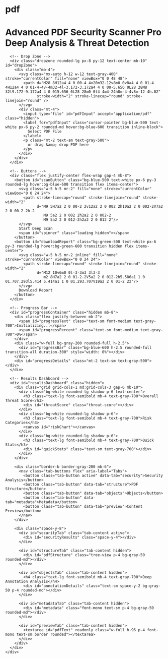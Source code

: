 # pdf
<!DOCTYPE html>
<html lang="en">
<head>
  <meta charset="UTF-8">
  <title>Advanced PDF Security Scanner Pro</title>
  <meta name="viewport" content="width=device-width, initial-scale=1">
  
  <!-- Tailwind CSS -->
  <script src="https://cdn.tailwindcss.com"></script>
  
  <!-- PDF.js -->
  <script src="https://cdn.jsdelivr.net/npm/pdfjs-dist@3.11.174/build/pdf.min.js"></script>
  <script>
    window.onload = function() {
      pdfjsLib.GlobalWorkerOptions.workerSrc =
        'https://cdn.jsdelivr.net/npm/pdfjs-dist@3.11.174/build/pdf.worker.min.js';
    }
  </script>
  
  <!-- Other Dependencies -->
  <script src="https://cdnjs.cloudflare.com/ajax/libs/dompurify/3.0.9/purify.min.js"></script>
  <script src="https://cdnjs.cloudflare.com/ajax/libs/crypto-js/4.2.0/crypto-js.min.js"></script>
  <script src="https://cdn.jsdelivr.net/npm/chart.js"></script>
  
  <!-- Styling & Layout -->
  <style>
    .dropzone {
      border: 2px dashed #ccc;
      transition: all 0.3s ease;
    }
    .dropzone.dragover {
      border-color: #4299e1;
      background: rgba(66, 153, 225, 0.1);
    }
    .loading {
      border: 3px solid #f3f3f3;
      border-top: 3px solid #3498db;
      border-radius: 50%;
      width: 20px;
      height: 20px;
      animation: spin 1s linear infinite;
      display: inline-block;
      margin-left: 10px;
      vertical-align: middle;
    }
    @keyframes spin {
      0% { transform: rotate(0deg); }
      100% { transform: rotate(360deg); }
    }
    .tree-view {
      font-family: monospace;
    }
    .tree-view ul {
      list-style: none;
      padding-left: 20px;
    }
    .tree-view li:before {
      content: "└─ ";
      color: #666;
    }
    .threat-score {
      font-size: 24px;
      font-weight: bold;
      text-align: center;
      padding: 20px;
      border-radius: 50%;
      width: 80px;
      height: 80px;
      display: flex;
      align-items: center;
      justify-content: center;
      margin: 0 auto;
    }
    nav.tab-buttons button {
      flex: 1;
      text-align: center;
      padding: 0.75rem;
      border: none;
      cursor: pointer;
      font-weight: 500;
      border-bottom: 2px solid transparent;
      transition: background 0.2s ease;
    }
    nav.tab-buttons button.active {
      border-bottom: 2px solid #4299e1;
      color: #4299e1;
    }
    nav.tab-buttons button:hover {
      background: #f9fafb;
    }
  </style>
</head>

<body class="bg-gray-100 min-h-screen">
  <div class="container mx-auto px-4 py-8">
    <div class="bg-white rounded-lg shadow-lg p-6">
      <!-- Title -->
      <h1 class="text-3xl font-bold mb-6 text-center text-gray-800">
        Advanced PDF Security Scanner Pro
        <span class="text-sm font-normal text-gray-500 block mt-2">
          Deep Analysis &amp; Threat Detection
        </span>
      </h1>
      
      <!-- Drop Zone -->
      <div class="dropzone rounded-lg px-8 py-12 text-center mb-10" id="dropZone">
        <div class="mb-4">
          <svg class="mx-auto h-12 w-12 text-gray-400" stroke="currentColor" fill="none" viewBox="0 0 48 48">
            <path d="M28 8H12a4 4 0 00-4 4v20m32-12v8m0 0v8a4 4 0 01-4 4H12a4 4 0 01-4-4v-4m32-4l-3.172-3.172a4 4 0 00-5.656 0L28 28M8 32l9.172-9.172a4 4 0 015.656 0L28 28m0 0l4 4m4-24h8m-4-4v8m-12 4h.02"
                  stroke-width="2" stroke-linecap="round" stroke-linejoin="round" />
          </svg>
          <div class="mt-4">
            <input type="file" id="pdfInput" accept="application/pdf" class="hidden">
            <label for="pdfInput" class="cursor-pointer bg-blue-500 text-white px-6 py-2 rounded-md hover:bg-blue-600 transition inline-block">
              Select PDF File
            </label>
            <p class="mt-2 text-sm text-gray-500">
              or drag &amp; drop PDF here
            </p>
          </div>
        </div>
      </div>
      
      <!-- Buttons -->
      <div class="flex justify-center flex-wrap gap-4 mb-8">
        <button id="scanButton" class="bg-blue-500 text-white px-6 py-3 rounded-lg hover:bg-blue-600 transition flex items-center">
          <svg class="w-5 h-5 mr-2" fill="none" stroke="currentColor" viewBox="0 0 24 24">
            <path stroke-linecap="round" stroke-linejoin="round" stroke-width="2"
                  d="M9 5H7a2 2 0 00-2 2v12a2 2 0 002 2h10a2 2 0 002-2V7a2 2 0 00-2-2h-2
                     M9 5a2 2 0 002 2h2a2 2 0 002-2
                     M9 5a2 2 0 012-2h2a2 2 0 012 2"/>
          </svg>
          Start Deep Scan
          <span id="spinner" class="loading hidden"></span>
        </button>
        <button id="downloadReport" class="bg-green-500 text-white px-6 py-3 rounded-lg hover:bg-green-600 transition hidden flex items-center">
          <svg class="w-5 h-5 mr-2 inline" fill="none" stroke="currentColor" viewBox="0 0 24 24">
            <path stroke-linecap="round" stroke-linejoin="round" stroke-width="2"
                  d="M12 10v6m0 0l-3-3m3 3l3-3
                     m2 8H7a2 2 0 01-2-2V5a2 2 0 012-2h5.586a1 1 0 01.707.293l5.414 5.414a1 1 0 01.293.707V19a2 2 0 01-2 2z"/>
          </svg>
          Download Report
        </button>
      </div>
      
      <!-- Progress Bar -->
      <div id="progressContainer" class="hidden mb-8">
        <div class="flex justify-between mb-2">
          <span id="progressText" class="text-sm font-medium text-gray-700">Initializing...</span>
          <span id="progressPercent" class="text-sm font-medium text-gray-700">0%</span>
        </div>
        <div class="w-full bg-gray-200 rounded-full h-2.5">
          <div id="progressBar" class="bg-blue-600 h-2.5 rounded-full transition-all duration-300" style="width: 0%"></div>
        </div>
        <div id="progressDetails" class="mt-2 text-sm text-gray-500"></div>
      </div>
      
      <!-- Results Dashboard -->
      <div id="resultsDashboard" class="hidden">
        <div class="grid grid-cols-1 md:grid-cols-3 gap-6 mb-10">
          <div class="bg-white rounded-lg shadow p-6 text-center">
            <h3 class="text-lg font-semibold mb-4 text-gray-700">Overall Threat Score</h3>
            <div id="threatScore" class="threat-score"></div>
          </div>
          <div class="bg-white rounded-lg shadow p-6">
            <h3 class="text-lg font-semibold mb-4 text-gray-700">Risk Categories</h3>
            <canvas id="riskChart"></canvas>
          </div>
          <div class="bg-white rounded-lg shadow p-6">
            <h3 class="text-lg font-semibold mb-4 text-gray-700">Quick Stats</h3>
            <div id="quickStats" class="text-sm text-gray-700"></div>
          </div>
        </div>
        
        <div class="border-b border-gray-200 mb-6">
          <nav class="tab-buttons flex" aria-label="Tabs">
            <button class="tab-button active" data-tab="security">Security Analysis</button>
            <button class="tab-button" data-tab="structure">PDF Structure</button>
            <button class="tab-button" data-tab="objects">Objects</button>
            <button class="tab-button" data-tab="metadata">Metadata</button>
            <button class="tab-button" data-tab="preview">Content Preview</button>
          </nav>
        </div>
        
        <div class="space-y-8">
          <div id="securityTab" class="tab-content active">
            <div id="securityResults" class="space-y-4"></div>
          </div>
          
          <div id="structureTab" class="tab-content hidden">
            <div id="pdfStructure" class="tree-view p-4 bg-gray-50 rounded-md"></div>
          </div>
          
          <div id="objectsTab" class="tab-content hidden">
            <h4 class="text-lg font-semibold mb-4 text-gray-700">Deep Annotation Analysis</h4>
            <div id="annotationDetails" class="text-sm space-y-2 bg-gray-50 p-4 rounded-md"></div>
          </div>
          
          <div id="metadataTab" class="tab-content hidden">
            <div id="metadata" class="font-mono text-sm p-4 bg-gray-50 rounded-md"></div>
          </div>
          
          <div id="previewTab" class="tab-content hidden">
            <textarea id="pdfText" readonly class="w-full h-96 p-4 font-mono text-sm border rounded"></textarea>
          </div>
        </div>
      </div>
    </div>
  </div>
  
  <!-- SCRIPT: Security Patterns & PDF Scanning Logic -->
  <script>
    // --------------------------------------------------------------------------------
    // 1) SECURITY PATTERNS
    // --------------------------------------------------------------------------------
    const securityPatterns = {
      javascript: {
        patterns: [
          { regex: /\/JavaScript|\/JS\s*\(/gi, severity: "critical" },
          { regex: /eval\(|new\s+Function|setTimeout|setInterval/gi, severity: "critical" },
          { regex: /Function\(['"`]return.*?['"`]\)/gi, severity: "critical" },
          { regex: /document\.|window\.|global\.|process\.|require\(|import\s+|module\./gi, severity: "high" },
          { regex: /this\.exportDataObject\s*\(|this\.mailDoc\s*\(|this\.submitForm\s*\(|this\.print\s*\(/gi, severity: "high" },
          { regex: /app\.launchURL\s*\(|app\.execMenuItem\s*\(|app\.alert\s*\(/gi, severity: "high" },
          { regex: /\.getAnnots|\.getField|\.getIcon|\.getLinks/gi, severity: "high" },
          { regex: /\\x[0-9A-Fa-f]{2}|\\u[0-9A-Fa-f]{4}|%u[0-9A-Fa-f]{4}/gi, severity: "medium" },
          { regex: /unescape\s*\(|String\.fromCharCode\s*\(/gi, severity: "medium" }
        ],
        description: "JavaScript code detection"
      },
      networkActivity: {
        patterns: [
          { regex: /(https?|ftp|file|data|blob):\/\/[^\s<>"']+/gi, severity: "medium" },
          { regex: /\/URI\s*\(|\/URL\s*\(|\/Launch\s*\(|\/SubmitForm/gi, severity: "high" },
          { regex: /\/GoTo(?:E|R)?|\/Launch|\/Thread|\/Sound/gi, severity: "medium" }
        ],
        description: "Network activity detection"
      },
      pdfStructure: {
        patterns: [
          { regex: /\/OpenAction|\/AA|\/Launch|\/JavaScript|\/RichMedia/gi, severity: "critical" },
          { regex: /\/XFA|\/AcroForm|\/JBIG2Decode|\/CCITTFaxDecode/gi, severity: "high" },
          { regex: /\/ObjStm|\/XRef|\/EmbeddedFile|\/FileSpec/gi, severity: "medium" }
        ],
        description: "PDF structure analysis"
      },
      maliciousPatterns: {
        patterns: [
          { regex: /\b(?:cmd|shell|powershell|wscript)\b.*?\b(?:\/c|exec|run)/gi, severity: "critical" },
          { regex: /\b(?:password|passwd|pwd|credential|token|api[_-]?key|secret)/gi, severity: "high" },
          { regex: /(?:\\x[0-9a-fA-F]{2}|\\u[0-9a-fA-F]{4}|%u[0-9a-fA-F]{4}){3,}/gi, severity: "high" },
          { regex: /\bb64encode|\bb64decode|\bexec\(|base64decode|base64encode/gi, severity: "high" },
          { regex: /(onerror\s*=|onload\s*=|alert\s*\(|prompt\s*\(|confirm\s*\()/gi, severity: "medium" }
        ],
        description: "Malicious pattern detection"
      },
      xssAttacks: {
        patterns: [
          { regex: /<script[\s\S]*?>[\s\S]*?<\/script>/gi, severity: "critical" },
          { regex: /<img[^>]+src\s*=\s*['"]javascript:/gi, severity: "high" },
          { regex: /<iframe[\s\S]*?>[\s\S]*?<\/iframe>/gi, severity: "high" },
          { regex: /on\w+\s*=\s*(["']?).*?\1/gi, severity: "medium" },
          { regex: /document\.cookie|window\.location|document\.location/gi, severity: "medium" },
          { regex: /<(style|link)[^>]+(javascript:)/gi, severity: "high" },
          { regex: /expression\s*\(/gi, severity: "medium" }
        ],
        description: "Common XSS injection patterns"
      },
      ssrfAndBeacons: {
        patterns: [
          { regex: /(?<![\w])(https?:\/\/(?:127\.0\.0\.1|localhost|169\.254\.\d+\.\d+))/gi, severity: "critical" },
          { regex: /(?<![\w])(https?:\/\/(10\.\d+\.\d+\.\d+|192\.168\.\d+\.\d+|172\.(1[6-9]|2[0-9]|3[0-1])\.\d+\.\d+))/gi, severity: "critical" },
          { regex: /https?:\/\/(exfil|callback|beacon)\.[^\s<>"']+/gi, severity: "high" },
          { regex: /https?:\/\/[^\s]*burpcollaborator\.net[^\s]*/gi, severity: "high" },
          { regex: /\/etc\/passwd|\/etc\/shadow|metadata\.google\.internal|169\.254\.169\.254/gi, severity: "high" }
        ],
        description: "SSRF and potential beacon endpoints"
      },
      obfuscationAndHidden: {
        patterns: [
          { regex: /[A-Za-z0-9+\/]{40,}={0,2}/g, severity: "medium" },
          { regex: /[\u200B-\u200F\uFEFF\u2028\u2029]/g, severity: "medium" },
          { regex: /(script){3,}/gi, severity: "high" }
        ],
        description: "Potential hidden or obfuscated content"
      },
      // NEW: Enhanced Reverse Shell detection with multiple shell payloads
      reverseShell: {
        patterns: [
          // Bash reverse shell
          { regex: /bash\s+-i\s*>\&\s*\/dev\/tcp\/\d{1,3}\.\d{1,3}\.\d{1,3}\.\d{1,3}\/\d+\s+0>&1/gi, severity: "critical" },
          // Netcat reverse shell (nc)
          { regex: /nc\s+-e\s+\/bin\/sh\s+\d{1,3}\.\d{1,3}\.\d{1,3}\.\d{1,3}\s+\d+/gi, severity: "critical" },
          // Ncat reverse shell (ncat)
          { regex: /ncat\s+-e\s+\/bin\/sh\s+\d{1,3}\.\d{1,3}\.\d{1,3}\.\d{1,3}\s+\d+/gi, severity: "critical" },
          // Perl reverse shell
          { regex: /perl\s+-e\s+'.*socket\(/gi, severity: "critical" },
          // Python reverse shell
          { regex: /python\s+-c\s+'.*socket\.socket\(/gi, severity: "critical" },
          // PHP reverse shell
          { regex: /php\s+-r\s+'.*fsockopen\(/gi, severity: "critical" },
          // PowerShell reverse shell
          { regex: /powershell\s+-nop\s+-c\s+".*New-Object\s+Net\.Sockets\.TCPClient/gi, severity: "critical" }
        ],
        description: "Reverse shell command detection"
      }
    };
    
    // --------------------------------------------------------------------------------
    // 2) PDF ANALYZER CLASS
    // --------------------------------------------------------------------------------
    class PDFAnalyzer {
      constructor() {
        this.results = {
          metadata: {},
          security: {},
          structure: {},
          text: "",
          deepAnnotations: [],
          rawScanFindings: [],
          stats: {
            threatScore: 0,
            totalIssues: 0
          }
        };
      }
    
      async analyzePDF(arrayBuffer) {
        try {
          this.updateProgress(0, "Initializing analysis...");
    
          // 1) Raw scan of PDF data for embedded files, XFA, polyglot signatures, etc.
          const rawScanReport = this.scanRawPDFData(arrayBuffer);
          this.results.rawScanFindings = rawScanReport.findings;
    
          // 2) Calculate file hash
          this.results.fileHash = CryptoJS.SHA256(
            CryptoJS.lib.WordArray.create(arrayBuffer)
          ).toString();
    
          // 3) Load PDF using PDF.js
          const pdf = await pdfjsLib.getDocument({ data: arrayBuffer }).promise;
    
          this.updateProgress(20, "Extracting metadata...");
          await this.extractMetadata(pdf);
    
          this.updateProgress(40, "Analyzing PDF structure...");
          await this.analyzePDFStructure(pdf);
    
          this.updateProgress(60, "Extracting text content...");
          await this.extractContent(pdf);
    
          this.updateProgress(70, "Parsing annotation actions...");
          await this.deepScanAnnotations(pdf);
    
          this.updateProgress(80, "Performing security analysis...");
          await this.performSecurityAnalysis();
    
          this.updateProgress(90, "Calculating threat score...");
          this.calculateThreatScore();
    
          this.updateProgress(100, "Analysis complete");
    
          return this.results;
        } catch (error) {
          throw new Error(`PDF Analysis failed: ${error.message}`);
        }
      }
    
      // Raw PDF Data Scan
      scanRawPDFData(arrayBuffer) {
        const findings = [];
        const rawBytes = new Uint8Array(arrayBuffer);
        const textData = new TextDecoder().decode(rawBytes);
    
        // Embedded File references
        const embedMatch = textData.match(/\/EmbeddedFile|\/Filespec/gi);
        if (embedMatch) {
          findings.push({
            type: "Potential EmbeddedFile",
            message: `Detected ${embedMatch.length} reference(s) to /EmbeddedFile or /Filespec`,
            severity: "high"
          });
        }
    
        // XFA references
        const xfaMatch = textData.match(/\/XFA/gi);
        if (xfaMatch) {
          findings.push({
            type: "XFA Detected",
            message: `Detected ${xfaMatch.length} reference(s) to /XFA (XML Forms)`,
            severity: "medium"
          });
        }
    
        // Polyglot detection: ZIP/Office doc, OLE, PE
        const signatureMap = [
          { name: "ZIP/Office doc", regex: /\x50\x4B\x03\x04/g, severity: "medium" },
          { name: "OLE2/Doc", regex: /\xD0\xCF\x11\xE0/g, severity: "medium" },
          { name: "PE EXE", regex: /\x4D\x5A/g, severity: "high" }
        ];
    
        for (const sig of signatureMap) {
          if (sig.regex.test(rawBytes)) {
            findings.push({
              type: "Polyglot Signature",
              message: `Detected possible ${sig.name} signature in PDF data`,
              severity: sig.severity
            });
          }
        }
    
        return { findings };
      }
    
      // Metadata Extraction
      async extractMetadata(pdf) {
        try {
          const metadata = await pdf.getMetadata();
          this.results.metadata = {
            version: pdf.pdfInfo?.version || 'Unknown',
            pageCount: pdf.numPages,
            encrypted: pdf.pdfInfo?.encrypted || false,
            ...metadata.info
          };
        } catch (error) {
          console.warn('Metadata extraction error:', error);
          this.results.metadata = {
            version: 'Unknown',
            pageCount: pdf.numPages,
            encrypted: false,
            error: 'Failed to extract metadata'
          };
        }
      }
    
      // Structure Analysis
      async analyzePDFStructure(pdf) {
        this.results.structure = {
          pages: [],
          annotations: [],
          forms: []
        };
    
        try {
          for (let i = 1; i <= pdf.numPages; i++) {
            const page = await pdf.getPage(i);
            const annotations = await page.getAnnotations();
            this.results.structure.annotations.push(...annotations);
    
            const pageStructure = {
              pageNumber: i,
              annotations: annotations.length,
              hasJavaScript: annotations.some(a => a.subtype === 'JavaScript'),
              hasLinks: annotations.some(a => a.subtype === 'Link'),
              hasActions: annotations.some(a => a.actions && Object.keys(a.actions).length > 0)
            };
    
            this.results.structure.pages.push(pageStructure);
          }
        } catch (error) {
          console.warn('Structure analysis error:', error);
        }
      }
    
      // Text Extraction
      async extractContent(pdf) {
        let text = "";
        for (let i = 1; i <= pdf.numPages; i++) {
          try {
            const page = await pdf.getPage(i);
            const content = await page.getTextContent();
            text += content.items.map(item => item.str).join(" ") + "\n";
          } catch (error) {
            console.warn(`Error extracting text from page ${i}:`, error);
            text += `[Error extracting page ${i}]\n`;
          }
        }
        this.results.text = text;
      }
    
      // Deep Annotation Scanning
      async deepScanAnnotations(pdf) {
        try {
          for (let i = 1; i <= pdf.numPages; i++) {
            const page = await pdf.getPage(i);
            const annotations = await page.getAnnotations({ intent: 'display' });
    
            for (const ann of annotations) {
              let details = {
                page: i,
                subtype: ann.subtype || "Unknown",
                fieldName: ann.fieldName || "",
                url: ann.url || "",
                contents: ann.contents || "",
                actions: ""
              };
    
              if (ann.actions) {
                details.actions = JSON.stringify(ann.actions);
              }
    
              let combined = `
                page: ${details.page},
                subtype: ${details.subtype},
                fieldName: ${details.fieldName},
                url: ${details.url},
                contents: ${details.contents},
                actions: ${details.actions}
              `;
              this.results.deepAnnotations.push(combined);
            }
          }
        } catch (error) {
          console.warn('deepScanAnnotations error:', error);
        }
      }
    
      // Security Analysis
      async performSecurityAnalysis() {
        this.results.security = {};
    
        // 1) Scan the main rendered text
        for (const [category, data] of Object.entries(securityPatterns)) {
          this.results.security[category] = [];
          const matches = this.matchPatterns(this.results.text, data.patterns);
          if (matches.length) {
            this.results.security[category].push(...matches);
          }
        }
    
        // 2) Scan annotation-based text
        const annotationText = this.results.deepAnnotations.join("\n");
        for (const [category, data] of Object.entries(securityPatterns)) {
          const found = this.matchPatterns(annotationText, data.patterns);
          if (found.length) {
            if (!this.results.security[category]) {
              this.results.security[category] = [];
            }
            this.results.security[category].push(...found);
          }
        }
    
        // 3) Scan raw PDF scan findings
        const rawScanText = this.results.rawScanFindings.map(item => JSON.stringify(item)).join("\n");
        for (const [category, data] of Object.entries(securityPatterns)) {
          const found = this.matchPatterns(rawScanText, data.patterns);
          if (found.length) {
            if (!this.results.security[category]) {
              this.results.security[category] = [];
            }
            this.results.security[category].push(...found);
          }
        }
      }
    
      // Helper: Match patterns
      matchPatterns(text, patterns) {
        const findings = [];
        for (const { regex, severity } of patterns) {
          const matches = text.match(regex);
          if (matches) {
            findings.push({
              severity,
              matches: matches.length,
              examples: matches.slice(0, 3),
              pattern: regex.source
            });
          }
        }
        return findings;
      }
    
      // Threat Scoring
      calculateThreatScore() {
        const severityWeights = {
          critical: 100,
          high: 70,
          medium: 40,
          low: 10
        };
    
        let totalScore = 0;
        let totalIssues = 0;
    
        for (const category of Object.values(this.results.security)) {
          for (const finding of category) {
            const weight = severityWeights[finding.severity] || severityWeights.low;
            totalScore += weight * finding.matches;
            totalIssues += finding.matches;
          }
        }
    
        this.results.stats = {
          threatScore: totalIssues > 0 ? Math.min(100, Math.round(totalScore / totalIssues)) : 0,
          totalIssues: totalIssues
        };
      }
    
      // Progress Updates
      updateProgress(percent, message) {
        const event = new CustomEvent('analysisProgress', {
          detail: { percent, message }
        });
        window.dispatchEvent(event);
      }
    }
    
    // --------------------------------------------------------------------------------
    // 3) UI HANDLER CLASS
    // --------------------------------------------------------------------------------
    class UIHandler {
      constructor() {
        this.analyzer = new PDFAnalyzer();
        this.setupEventListeners();
      }
    
      setupEventListeners() {
        const dropZone = document.getElementById('dropZone');
        const fileInput = document.getElementById('pdfInput');
    
        dropZone.addEventListener('dragover', (e) => {
          e.preventDefault();
          dropZone.classList.add('dragover');
        });
        dropZone.addEventListener('dragleave', () => {
          dropZone.classList.remove('dragover');
        });
        dropZone.addEventListener('drop', (e) => {
          e.preventDefault();
          dropZone.classList.remove('dragover');
          const file = e.dataTransfer.files[0];
          if (file?.type === 'application/pdf') {
            fileInput.files = e.dataTransfer.files;
            this.handleFileSelection(file);
          } else {
            alert('Please drop a PDF file');
          }
        });
    
        fileInput.addEventListener('change', () => {
          const file = fileInput.files[0];
          if (file) this.handleFileSelection(file);
        });
    
        document.getElementById('scanButton').addEventListener('click', () => {
          const file = document.getElementById('pdfInput').files[0];
          if (file) {
            this.handleFileSelection(file);
          } else {
            alert('Please select a PDF file');
          }
        });
    
        window.addEventListener('analysisProgress', (e) => {
          this.updateProgress(e.detail.percent, e.detail.message);
        });
    
        document.querySelectorAll('.tab-button').forEach(button => {
          button.addEventListener('click', () => this.switchTab(button.dataset.tab));
        });
    
        document.getElementById('downloadReport').addEventListener('click', () => {
          this.generateReport(this.lastResults);
        });
      }
    
      async handleFileSelection(file) {
        const button = document.getElementById('scanButton');
        const spinner = document.getElementById('spinner');
        try {
          button.disabled = true;
          spinner.classList.remove('hidden');
          document.getElementById('progressContainer').classList.remove('hidden');
          document.getElementById('progressDetails').textContent = `File Selected: ${file.name}`;
          const arrayBuffer = await file.arrayBuffer();
          const results = await this.analyzer.analyzePDF(arrayBuffer);
          this.lastResults = results;
          this.displayResults(results, file.name);
        } catch (error) {
          console.error(error);
          alert(`Error analyzing PDF: ${error.message}`);
        } finally {
          button.disabled = false;
          spinner.classList.add('hidden');
          document.getElementById('progressContainer').classList.add('hidden');
        }
      }
    
      updateProgress(percent, message) {
        const progressBar = document.getElementById('progressBar');
        const progressText = document.getElementById('progressText');
        const progressPercent = document.getElementById('progressPercent');
        const progressDetails = document.getElementById('progressDetails');
        progressBar.style.width = `${percent}%`;
        progressPercent.textContent = `${Math.round(percent)}%`;
        progressText.textContent = "Scanning...";
        progressDetails.textContent = message;
      }
    
      displayResults(results, fileName) {
        document.getElementById('resultsDashboard').classList.remove('hidden');
        document.getElementById('downloadReport').classList.remove('hidden');
    
        const threatScore = document.getElementById('threatScore');
        const score = results.stats.threatScore;
        let scoreClass = '';
        if (score > 80) scoreClass = 'bg-red-100 text-red-700';
        else if (score > 60) scoreClass = 'bg-orange-100 text-orange-700';
        else if (score > 40) scoreClass = 'bg-yellow-100 text-yellow-700';
        else scoreClass = 'bg-green-100 text-green-700';
        threatScore.className = `threat-score ${scoreClass}`;
        threatScore.textContent = score;
    
        document.getElementById('quickStats').innerHTML = `
          <div class="grid grid-cols-2 gap-2">
            <div class="font-semibold">File Name:</div>
            <div>${fileName}</div>
            <div class="font-semibold">Total Issues:</div>
            <div>${results.stats.totalIssues}</div>
            <div class="font-semibold">Pages:</div>
            <div>${results.metadata.pageCount}</div>
            <div class="font-semibold">Version:</div>
            <div>${results.metadata.version}</div>
            <div class="font-semibold">File Hash:</div>
            <div class="text-xs break-all">${results.fileHash}</div>
          </div>
        `;
    
        let securityHTML = '';
        for (const [category, findings] of Object.entries(results.security)) {
          if (findings.length > 0) {
            const severityClasses = {
              critical: 'bg-red-50 border-red-500 text-red-700',
              high: 'bg-orange-50 border-orange-500 text-orange-700',
              medium: 'bg-yellow-50 border-yellow-500 text-yellow-700',
              low: 'bg-green-50 border-green-500 text-green-700'
            };
            securityHTML += `
              <div class="mb-6">
                <h3 class="text-lg font-semibold mb-3">${this.formatCategoryName(category)}</h3>
                ${findings.map(finding => `
                  <div class="mb-4 p-4 rounded-lg ${severityClasses[finding.severity] || 'border-gray-300'} border-l-4">
                    <div class="flex justify-between items-center">
                      <span class="font-semibold">
                        ${finding.severity.toUpperCase()}
                      </span>
                      <span class="text-sm px-2 py-1 rounded">
                        ${finding.matches} match(es)
                      </span>
                    </div>
                    <div class="mt-2 text-sm">
                      <div class="font-mono bg-white bg-opacity-50 p-2 rounded">
                        Pattern: ${this.escapeHtml(finding.pattern)}
                      </div>
                      ${finding.examples ? `
                        <div class="mt-2">
                          <div class="font-semibold">Examples:</div>
                          <ul class="list-disc list-inside">
                            ${finding.examples.map(ex => `
                              <li>${this.escapeHtml(ex)}</li>
                            `).join('')}
                          </ul>
                        </div>
                      ` : ''}
                    </div>
                  </div>
                `).join('')}
              </div>
            `;
          }
        }
        document.getElementById('securityResults').innerHTML =
          securityHTML || '<div class="text-green-600 text-center py-4">No security issues found</div>';
    
        this.displayStructureAnalysis(results.structure);
    
        const annotationContainer = document.getElementById('annotationDetails');
        if (results.deepAnnotations.length > 0) {
          annotationContainer.innerHTML = `
            <p class="mb-2">Raw annotation data (including actions):</p>
            <ul class="list-disc pl-5 space-y-2">
              ${results.deepAnnotations.map((ann, idx) => `
                <li>
                  <pre class="whitespace-pre-wrap bg-gray-50 p-2 rounded text-xs">
                    ${this.escapeHtml(ann)}
                  </pre>
                </li>
              `).join('')}
            </ul>
          `;
        } else {
          annotationContainer.innerHTML = `<p class="text-green-600">No annotations found or parsed.</p>`;
        }
    
        if (results.rawScanFindings.length > 0) {
          annotationContainer.innerHTML += `
            <hr class="my-4">
            <h4 class="text-lg font-semibold mb-2 text-gray-700">Raw PDF Scan Findings</h4>
            <ul class="list-disc pl-5 space-y-2">
              ${results.rawScanFindings.map(item => `
                <li class="bg-yellow-50 p-2 rounded">
                  <strong>${this.escapeHtml(item.type)}</strong>:
                  <em>${this.escapeHtml(item.message)}</em>
                  (Severity: ${this.escapeHtml(item.severity)})
                </li>
              `).join('')}
            </ul>
          `;
        }
    
        document.getElementById('metadata').innerHTML = `
          <pre class="whitespace-pre-wrap">
            ${JSON.stringify(results.metadata, null, 2)}
          </pre>
        `;
        document.getElementById('pdfText').value = results.text;
      }
    
      displayStructureAnalysis(structure) {
        let html = '<div class="space-y-4">';
        html += `
          <div class="mb-4">
            <h3 class="font-semibold mb-2">Pages Overview</h3>
            <div class="grid gap-2">
              ${structure.pages.map(page => `
                <div class="p-2 bg-gray-50 rounded">
                  <div class="font-medium">Page ${page.pageNumber}</div>
                  <div class="text-sm">
                    <div>Annotations: ${page.annotations}</div>
                    <div>JavaScript: ${page.hasJavaScript ? 'Yes' : 'No'}</div>
                    <div>Links: ${page.hasLinks ? 'Yes' : 'No'}</div>
                    <div>Actions: ${page.hasActions ? 'Yes' : 'No'}</div>
                  </div>
                </div>
              `).join('')}
            </div>
          </div>
        `;
        html += '</div>';
        document.getElementById('pdfStructure').innerHTML = html;
      }
    
      switchTab(tabId) {
        document.querySelectorAll('.tab-button').forEach(btn => {
          btn.classList.toggle('active', btn.dataset.tab === tabId);
        });
        document.querySelectorAll('.tab-content').forEach(content => {
          content.classList.toggle('hidden', content.id !== `${tabId}Tab`);
        });
      }
    
      escapeHtml(unsafe) {
        return unsafe
          .replace(/&/g, "&amp;")
          .replace(/</g, "&lt;")
          .replace(/>/g, "&gt;")
          .replace(/"/g, "&quot;")
          .replace(/'/g, "&#039;");
      }
    
      formatCategoryName(category) {
        return category
          .replace(/([A-Z])/g, ' $1')
          .replace(/^./, str => str.toUpperCase());
      }
    
      generateReport(results) {
        const report = {
          timestamp: new Date().toISOString(),
          results: results
        };
        const blob = new Blob(
          [JSON.stringify(report, null, 2)],
          { type: 'application/json' }
        );
        const url = URL.createObjectURL(blob);
        const a = document.createElement('a');
        a.href = url;
        a.download = `pdf-security-report-${new Date().getTime()}.json`;
        document.body.appendChild(a);
        a.click();
        document.body.removeChild(a);
        URL.revokeObjectURL(url);
      }
    }
    
    // --------------------------------------------------------------------------------
    // Initialize UI Handler
    // --------------------------------------------------------------------------------
    const ui = new UIHandler();
  </script>
</body>
</html>

